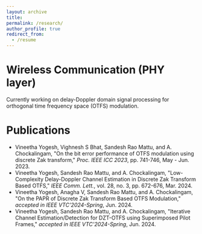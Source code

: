 ```yaml
---
layout: archive
title: 
permalink: /research/
author_profile: true
redirect_from:
  - /resume
---
```


<!-- {% include base_path %} -->

Wireless Communication (PHY layer)
======
Currently working on delay-Doppler domain signal processing for orthogonal time frequency space (OTFS) modulation. 

Publications
======
* Vineetha Yogesh, Vighnesh S Bhat, Sandesh Rao Mattu, and A. Chockalingam, "On the bit error performance of OTFS modulation using discrete Zak transform," _Proc. IEEE ICC 2023_,  pp. 741-746, May - Jun. 2023.
* Vineetha Yogesh, Sandesh Rao Mattu, and A. Chockalingam, "Low-Complexity Delay-Doppler Channel Estimation in Discrete Zak Transform Based OTFS," _IEEE Comm. Lett._, vol. 28, no. 3, pp. 672-676, Mar. 2024.
* Vineetha Yogesh, Anagha V, Sandesh Rao Mattu, and A. Chockalingam, "On the PAPR of Discrete Zak Transform Based OTFS Modulation," _accepted in IEEE VTC'2024-Spring_, Jun. 2024.
* Vineetha Yogesh, Sandesh Rao Mattu, and A. Chockalingam, "Iterative Channel Estimation/Detection for DZT-OTFS using Superimposed Pilot Frames," _accepted in IEEE VTC'2024-Spring_, Jun. 2024.
 

<!-- **Under review, In collaboration with AISIN Corporation, Japan** -->

<!--The objective is to utilize labelled source domain data along with unlabelled target domain data effectively recognize facial expressions in the target domain. Proposed **D**ata **I**mbalance and **F**eature **C**onfusion(DIFC) module to mitigate the effect of class imbalance due to labeled source
domain samples, while also reducing confusion among classes in target domain.

Cross-domain Few Shot Learning
======
The problem of Cross-domain Few-shot image classification is to recognize new classes given limited labelled training data, which also come from an unseen domain. We propose a simple label preserving feature augmentation module that can aid learning with less samples. -->
